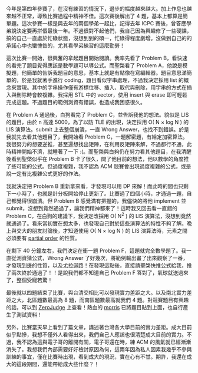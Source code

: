 <!--
[date]: 2012-10-20
[title]: 教育部 101 年度全國電腦軟體設計競賽 (2012 NCPC)
[name]: 2012-ncpc
[tag]:	contest | 競賽, NCPC | 大專盃
-->

今年是第四年參賽了，在沒有練習的情況下，退步的幅度越來越大。加上作息也越來越不正常，導致比賽過程中精神不佳。這次賽後解出了 4 題，基本上都算是簡單題。這次參賽一樣是與去年的兩個學弟一起比，記得去年 ICPC 賽後，曾答應學弟說決定要再拼個最後一年。不過很對不起他們，我自己因為興趣修了一些硬課，搞的自己一直處於忙碌狀態，沒想到到的碩一，忙碌得程度劇增。沒做到自己的的承諾心中也蠻愧咎的，尤其看學弟練習的這麼勤勞！


這次比賽一開始，很興奮的拿起題目開始閱讀。我率先看了 Problem B，看快速的看完了題目覺得應該是數學題可以導公式。而聖棨看了 Problem A，他說是模擬題，他簡單的告訴我題目的意思，基本上就是有點像在寫編輯器。題目意思滿簡單的，於是我就著手進行 coding，題目看似字串處理，不過我決定採用 list 的概念來實現。其中的字串操作僅有游標位移、插入、取代與刪除，用字串的方式在插入與刪除時會較複雜。我採用 STL 中的 vector，使用 insert 與 erase 即可輕鬆完成這題。不過題目的範例測資有錯誤，也造成我困惑很久。

在 Problem A 通過後，白狗看完了 Problem C，並告訴我他的想法。貌似是 LIS 的題目，由於 n 高達 5000，為了以防 TLE 的出現，決定採用 O( N × log N ) 的 LIS 演算法。submit 上去整個崩潰，一直 Wrong Answer，也找不到錯誤。於是我就先去看其他題目了，我開始看 Problem G，一題解密題，有給定加密算法。我很努力的想要逆推，甚至還想找出矩陣，在利用反矩陣來解，不過都行不通，此時精神開始不濟，就睡著了一下 :(。而聖棨與白夠仍在努力看其他題目，在我清醒後看到聖棨似乎在 Problem B 卡了很久，問了他目前的想法，他以數學的角度推了些可能的公式。但過度複雜，我不認為 ACM 競賽會出現過度複雜的公式，或是說一定有比複雜公式更好的作法。

我就決定把 Problem B 重新拿來看，才發現可以用 DP 來解！而此時的間也只剩下一小時了，也就是計分板開始停止更新了。比賽過了四個小時，才通過一題，自己都覺得很崩潰。但 Problem B 感覺滿有把握的，我儘快的將他 implement 並 submit，沒想到竟然通過了，讓我們精神都來了！這時我又回去看一直錯的 Problem C，在白狗的建議下，我決定改採用 O( N<sup>2</sup> ) 的 LIS 演算法，沒想到竟然就通過了。看來當初實在想太多，也發現自己對於這些演算法的特性不夠了解。晚上與交大的朋友討論後，才知道使用 O( N × log N ) 的 LIS 演算法時，元素之間必須要有 [partial order][1] 的性質。

在剩下 40 分鐘左右，我們決定在衝一題 Problem F，這題就完全數學題了。我一直從測資猜公式，Wrong Answer 了好幾次，將範例輸出畫了出來觀察了一番，才發現到邊的性質，以及尤拉迴路！在發現這點後，直接請聖棨快推公式給我，推了兩次終於通過了！！是說我們都不知道自己 Problem F 答對了，氣球就送過來了，整個受寵若驚！

最後就以四題結束了比賽，與台清交相比可以發現實力差距之大。以及南北實力差距之大，北區題數最高為 8 題，而南區題數最高就我們 4 題。對競賽題目有興趣的話，可以到 [ZeroJudge][2] 上查看！熱血的 [morris][3] 已將題目貼到上面，也自行產生了測試資料！

另外，比賽當天早上看到了篇文章，講述著台灣各大學目前的實力差距。成大目前似乎點慘，我想不僅外人看得出來，我們自己人應該也很清楚成大目前的實力。不過，我不認為這與電子哥的離開有關，電子哥還在時，練 ACM 的風氣就已經漸漸消失了。我想我們內部需要好好檢討原因為何，這兩年因為私人因素我幾乎不參與訓練的事宜，僅在比賽時出現，看到成大的現況，實在心有不甘。期許，我還在成大的這段期間，還能帶給成大些什麼？！

[1]: http://mathworld.wolfram.com/PartialOrder.html
[2]: http://zerojudge.tw/
[3]: http://mypaper.pchome.com.tw/zerojudge